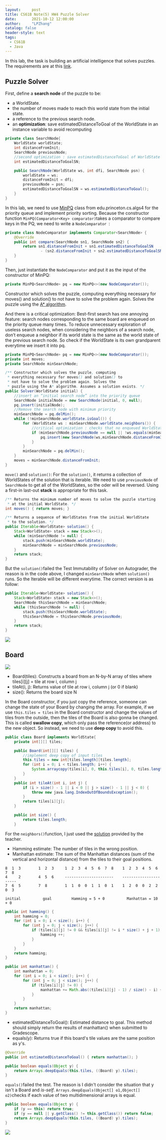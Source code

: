 ```yaml
---
layout:     post
title: CS61B Note(5) HW4 Puzzle Solver
date:       2021-10-12 12:00:00
author:     "LPZhang"
catalog: false
header-style: text
tags: 
  - CS61B
  - Java
---
```


In this lab, the task is building an artificial intelligence that solves puzzles. The requirements are at this [link](https://sp18.datastructur.es/materials/hw/hw4/hw4).
## Puzzle Solver
First, define a **search node** of the puzzle to be:
- a WorldState.
- the number of moves made to reach this world state from the initial state.
- a reference to the previous search node.
- an **optimization**: save estimatedDistanceToGoal of the WorldState in an instance variable to avoid recomputing

```java
private class SearchNode{
    WorldState worldState;
    int distanceFromInit;
    SearchNode previousNode;
    //second optimization : save estimatedDistanceToGoal of WorldState in an instance variable
    int estimatedDistanceToGoalSN;

    public SearchNode(WorldState ws, int dfi, SearchNode psn) {
        worldState = ws;
        distanceFromInit = dfi;
        previousNode = psn;
        estimatedDistanceToGoalSN = ws.estimatedDistanceToGoal();
    }
}
```
In this lab, we need to use [MinPQ](https://algs4.cs.princeton.edu/code/javadoc/edu/princeton/cs/algs4/MinPQ.html) class from edu.princeton.cs.algs4 for the priority queue and implement priority sorting. Because the constructor function `MinPQ(Comparator<Key> comparator)`takes a comparator to compare keys in the PQ, we need to write a `NodeComparator `:
```java
private class NodeComparator implements Comparator<SearchNode> {
    @Override
    public int compare(SearchNode sn1, SearchNode sn2) {
        return sn1.distanceFromInit + sn1.estimatedDistanceToGoalSN
                - (sn2.distanceFromInit + sn2.estimatedDistanceToGoalSN);
    }
}
```
Then, just instantiate the `NodeComparator` and put it as the input of the constructor of MinPQ:
```java
private MinPQ<SearchNode> pq = new MinPQ<>(new NodeComparator());
```
Constructor which solves the puzzle, computing everything necessary for moves() and solution() to not have to solve the problem again. Solves the puzzle using the [A* algorithm](https://en.wikipedia.org/wiki/A*_search_algorithm).

And there is a critical optimization: Best-first search has one annoying feature: search nodes corresponding to the same board are enqueued on the priority queue many times. To reduce unnecessary exploration of useless search nodes, when considering the neighbors of a search node, don’t enqueue a neighbor if its world state is the same as the world state of the previous search node. So check if the WorldState is its own grandparent everytime we insert it into pq.
```java
private MinPQ<SearchNode> pq = new MinPQ<>(new NodeComparator());
private int moves;
private SearchNode minSearchNode;

/** Constructor which solves the puzzle, computing
 * everything necessary for moves() and solution() to
 * not have to solve the problem again. Solves the
 * puzzle using the A* algorithm. Assumes a solution exists. */
public Solver(WorldState initial) {
    //insert an “initial search node” into the priority queue
    SearchNode initialNode = new SearchNode(initial, 0, null);
    pq.insert(initialNode);
    //Remove the search node with minimum priority
    minSearchNode = pq.delMin();
    while (!minSearchNode.worldState.isGoal()) {
        for (WorldState ws : minSearchNode.worldState.neighbors()) {
            //critical optimization : checks that no enqueued WorldState is its own grandparent
            if (minSearchNode.previousNode == null || !ws.equals(minSearchNode.previousNode.worldState)) {
                pq.insert(new SearchNode(ws,minSearchNode.distanceFromInit + 1, minSearchNode));
            }
        }
        minSearchNode = pq.delMin();
    }
    moves = minSearchNode.distanceFromInit;
}
```
`move()` and `solution()`:
For the `solution()`, it returns a collection of WorldStates of the solution that is iterable. We need to use `previousNode` of `SearchNode` to get all of the WorldStates, so the oder will be reversed. Using a first-in last-out **stack** is appropriate for this task.
```java
/** Returns the minimum number of moves to solve the puzzle starting
 * at the initial WorldState. */
int moves() { return moves; }

/** Returns a sequence of WorldStates from the initial WorldState
 * to the solution. */
public Iterable<WorldState> solution() {
    Stack<WorldState> stack = new Stack<>();
    while (minSearchNode != null) {
        stack.push(minSearchNode.worldState);
        minSearchNode = minSearchNode.previousNode;
    }
    return stack;
}
```
But the `solution()`failed the Test Immutability of Solver on Autograder, the reason is in the code above, I changed `minSearchNode` when `solution()` runs. So the Iterable will be different everytime. The correct version is as follow:
```java
public Iterable<WorldState> solution() {
    Stack<WorldState> stack = new Stack<>();
    SearchNode thisSearchNode = minSearchNode;
    while (thisSearchNode != null) {
        stack.push(thisSearchNode.worldState);
        thisSearchNode = thisSearchNode.previousNode;
    }
    return stack;
}
```
![](https://github.com/Ramer42/Ramer42.github.io/blob/master/img/in-post/2021-10-13-CS61B-HW4/img-1.jpg?raw=true)

## Board
![](https://sp18.datastructur.es/materials/hw/hw4/images/8puzzle-game-tree.png)
- Board(tiles): Constructs a board from an N-by-N array of tiles where
              tiles[i][j] = tile at row i, column j
- tileAt(i, j): Returns value of tile at row i, column j (or 0 if blank)
- size(): Returns the board size N

In the Board constructor, if you just copy the reference, someone can change the state of your Board by changing the array. For example, if we use `this.tiles = tiles` in the Board constructor and change the values of tiles from the outside, then the tiles of the Board is also gonna be changed. This is called **swallow copy**, which only pass the reference(or address) to the new object. So instead, we need to use **deep copy** to avoid this.

```java
public class Board implements WorldState{
    private int[][] tiles;

    public Board(int[][] tiles) {
        //implement deep copy of input tiles
        this.tiles = new int[tiles.length][tiles.length];
        for (int i = 0; i < tiles.length; i++) {
            System.arraycopy(tiles[i], 0, this.tiles[i], 0, tiles.length);
        }
    }
    public int tileAt(int i, int j) {
        if (i > size() - 1 || i < 0 || j > size() - 1 || j < 0) {
            throw new java.lang.IndexOutOfBoundsException();
        }
        return tiles[i][j];
    }

    public int size() {
        return tiles.length;
    }
```
For the `neighbors()`function, I just used the [solution](http://joshh.ug/neighbors.html) provided by the teacher.

- Hamming estimate: The number of tiles in the wrong position.
- Manhattan estimate: The sum of the Manhattan distances (sum of the vertical and horizontal distance) from the tiles to their goal positions.

```
8  1  3        1  2  3     1  2  3  4  5  6  7  8    1  2  3  4  5  6  7  8
4     2        4  5  6     ----------------------    ----------------------
7  6  5        7  8        1  1  0  0  1  1  0  1    1  2  0  0  2  2  0  3

initial          goal         Hamming = 5 + 0          Manhattan = 10 + 0
```
```java
public int hamming() {
    int hamming = 0;
    for (int i = 0; i < size(); i++) {
        for (int j = 0; j < size(); j++) {
            if (tiles[i][j] != 0 && tiles[i][j] != i * size() + j + 1) {
                hamming ++;
            }
        }
    }
    return hamming;
}

public int manhattan() {
    int manhattan = 0;
    for (int i = 0; i < size(); i++) {
        for (int j = 0; j < size(); j++) {
            if (tiles[i][j] != 0) {
                manhattan += Math.abs((tiles[i][j] - 1) / size() - i) + Math.abs((tiles[i][j] - 1) % size() - j);
            }
        }
    }
    return manhattan;
}
```
- estimatedDistanceToGoal(): Estimated distance to goal. This method should simply return the results of manhattan() when submitted to Gradescope.
- equals(y): Returns true if this board's tile values are the same position as y's.

```java
@Override
public int estimatedDistanceToGoal() { return manhattan(); }

public boolean equals(Object y) {
    return Arrays.deepEquals(this.tiles, ((Board) y).tiles);
}
```
`equals()`failed the test. The reason is I didn't consider the situation that y isn't a Board and *is-self*. `Arrays.deepEquals(Object[] o1,Object[] o2)`checks if each value of two multidimensional arrays is equal.
```java
public boolean equals(Object y) {
    if (y == this) return true;
    if (y == null || y.getClass() != this.getClass()) return false;
    return Arrays.deepEquals(this.tiles, ((Board) y).tiles);
}
```
![](https://github.com/Ramer42/Ramer42.github.io/blob/master/img/in-post/2021-10-13-CS61B-HW4/result.jpg?raw=true)
